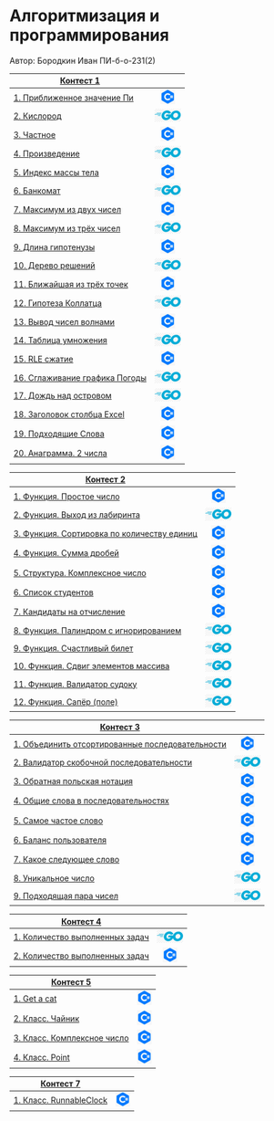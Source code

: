 # Алгоритмизация и программирования

Автор: Бородкин Иван ПИ-б-о-231(2)

|[Контест 1](https://contest.yandex.ru/contest/52142/problems/) |  |
| --- | :-: |
| [1. Приближенное значение Пи](./contest_1/1/main.cpp) | ![](./img/cpp.png) |
| [2. Кислород](./contest_1/2/main.go) |  ![](./img/go.png) |
| [3. Частное](./contest_1/3/main.cpp) | ![](./img/cpp.png) |
| [4. Произведение](./contest_1/4/main.go) | ![](./img/go.png) |
| [5. Индекс массы тела](./contest_1/5/main.cpp) | ![](./img/cpp.png) |
| [6. Банкомат](./contest_1/6/main.go) | ![](./img/go.png) |
| [7. Максимум из двух чисел](./contest_1/7/main.cpp) | ![](./img/cpp.png) |
| [8. Максимум из трёх чисел](./contest_1/8/main.go) | ![](./img/go.png) |
| [9. Длина гипотенузы](./contest_1/9/main.cpp) | ![](./img/cpp.png) |
| [10. Дерево решений](./contest_1/10/main.go) | ![](./img/go.png) |
| [11. Ближайшая из трёх точек](./contest_1/11/main.cpp) | ![](./img/cpp.png) |
| [12. Гипотеза Коллатца](./contest_1/12/main.go) | ![](./img/go.png) |
| [13. Вывод чисел волнами](./contest_1/13/main.cpp) | ![](./img/cpp.png) |
| [14. Таблица умножения](./contest_1/14/main.go) | ![](./img/go.png) |
| [15. RLE сжатие](./contest_1/15/main.cpp) | ![](./img/cpp.png) |
| [16. Сглаживание графика Погоды](./contest_1/16/main.go) | ![](./img/go.png) |
| [17. Дождь над островом](./contest_1/17/main.go) | ![](./img/go.png) |
| [18. Заголовок столбца Excel](./contest_1/18/main.cpp) | ![](./img/cpp.png) |
| [19. Подходящие Слова](./contest_1/19/main.cpp) | ![](./img/cpp.png) |
| [20. Анаграмма. 2 числа](./contest_1/20/main.cpp) | ![](./img/cpp.png) |

|[Контест 2](https://contest.yandex.ru/contest/52676/problems/) |  |
| --- | :-: |
| [1. Функция. Простое число](./contest_2/1/main.cpp) | ![](./img/cpp.png) |
| [2. Функция. Выход из лабиринта](./contest_2/2/main.go) |  ![](./img/go.png) |
| [3. Функция. Сортировка по количеству единиц](./contest_2/3/main.cpp) | ![](./img/cpp.png) |
| [4. Функция. Сумма дробей](./contest_2/4/main.cpp) | ![](./img/cpp.png) |
| [5. Структура. Комплексное число](./contest_2/5/main.cpp) | ![](./img/cpp.png) |
| [6. Список студентов](./contest_2/6/main.cpp) | ![](./img/cpp.png) |
| [7. Кандидаты на отчисление](./contest_2/7/main.cpp) | ![](./img/cpp.png) |
| [8. Функция. Палиндром с игнорированием](./contest_2/8/main.go) | ![](./img/go.png) |
| [9. Функция. Счастливый билет](./contest_2/9/main.go) | ![](./img/go.png) |
| [10. Функция. Сдвиг элементов массива](./contest_2/10/main.go) | ![](./img/go.png) |
| [11. Функция. Валидатор судоку](./contest_2/11/main.go) | ![](./img/go.png) |
| [12. Функция. Сапёр (поле)](./contest_2/12/main.go) | ![](./img/go.png) |

|[Контест 3](https://contest.yandex.ru/contest/53504/problems/) |  |
| --- | :-: |
| [1. Объединить отсортированные последовательности](./contest_3/1/main.cpp) | ![](./img/cpp.png) |
| [2. Валидатор скобочной последовательности](./contest_3/2/main.go) |  ![](./img/go.png) |
| [3. Обратная польская нотация](./contest_3/3/main.cpp) | ![](./img/cpp.png) |
| [4. Общие слова в последовательностях](./contest_3/4/main.cpp) | ![](./img/cpp.png) |
| [5. Самое частое слово](./contest_3/5/main.cpp) | ![](./img/cpp.png) |
| [6. Баланс пользователя](./contest_3/6/main.cpp) | ![](./img/cpp.png) |
| [7. Какое следующее слово](./contest_3/7/main.cpp) | ![](./img/cpp.png) |
| [8. Уникальное число](./contest_3/8/main.go) | ![](./img/go.png) |
| [9. Подходящая пара чисел](./contest_3/9/main.go) | ![](./img/go.png) |

|[Контест 4](https://contest.yandex.ru/contest/54625/problems/) |  |
| --- | :-: |
| [1. Количество выполненных задач](./contest_4/1/main.go) | ![](./img/go.png) |
| [2. Количество выполненных задач](./contest_4/2/main.cpp) |  ![](./img/cpp.png) |

|[Контест 5](https://contest.yandex.ru/contest/55465/problems/) |  |
| --- | :-: |
| [1. Get a cat](./contest_5/1/main.cpp) | ![](./img/cpp.png) |
| [2. Класс. Чайник](./contest_5/2/main.cpp) |  ![](./img/cpp.png) |
| [3. Класс. Комплексное число](./contest_5/3/main.cpp) | ![](./img/cpp.png) |
| [4. Класс. Point](./contest_5/4/main.cpp) | ![](./img/cpp.png) |

|[Контест 7](https://contest.yandex.ru/contest/56824/problems/) |  |
| --- | :-: |
| [1. Класс. RunnableСlock](./contest_7/1/main.cpp) | ![](./img/cpp.png) |